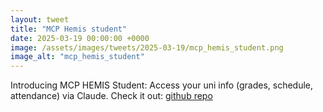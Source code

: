 ```yaml
---
layout: tweet
title: "MCP Hemis student"
date: 2025-03-19 00:00:00 +0000
image: /assets/images/tweets/2025-03-19/mcp_hemis_student.png
image_alt: "mcp_hemis_student"
---
```


Introducing MCP HEMIS Student: Access your uni info (grades, schedule, attendance) via Claude. Check it out: [github repo](https://github.com/sukhrobyangibaev/mcp_hemis_student.git)